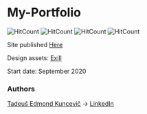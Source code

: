 # My-Portfolio

![HitCount](http://hits.dwyl.com/teklithuania/My-Portfolio.svg)
![HitCount](http://hits.dwyl.com/undefinedCudaCore/My-Portfolio.svg)
![HitCount](http://hits.dwyl.com/teklithuania/My-Portfolio.svg)
![HitCount](http://hits.dwyl.com/undefinedcudacore/My-Portfolio.svg)

Site published [Here](https://undefinedcudacore.github.io/My-Portfolio/index.html)

Design assets: [Exill](http://exill.dk/demo/codex/template/particles.html)

Start date: September 2020

### Authors
[Tadeuš Edmond Kuncevič](https://github.com/undefinedCudaCore) ->
[LinkedIn](https://www.linkedin.com/in/tadeu%C5%A1-kuncevi%C4%8D-32576bbb/)
